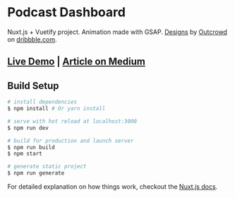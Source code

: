 # Podcast Dashboard

Nuxt.js + Vuetify project. Animation made with GSAP. [Designs](https://dribbble.com/shots/7209133-Dashboard-Podkast-Light/attachments/201948?mode=media) by [Outcrowd](https://dribbble.com/outcrowd) on [dribbble.com](https://dribbble.com/).

## [Live Demo](https://ni4yja.github.io/podcast-dashboard/) | [Article on Medium](https://ni4yja.medium.com/nav-links-animation-made-with-nuxt-js-and-gsap-a00adbe8b29e)

## Build Setup

``` bash
# install dependencies
$ npm install # Or yarn install

# serve with hot reload at localhost:3000
$ npm run dev

# build for production and launch server
$ npm run build
$ npm start

# generate static project
$ npm run generate
```

For detailed explanation on how things work, checkout the [Nuxt.js docs](https://github.com/nuxt/nuxt.js).

